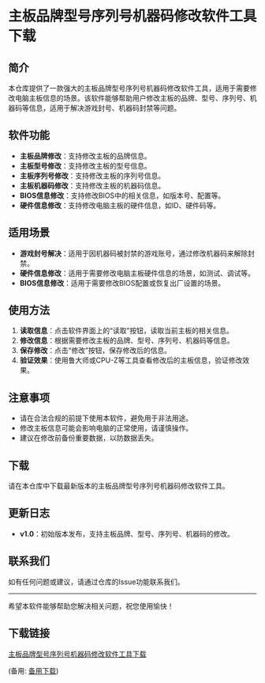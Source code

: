# 主板品牌型号序列号机器码修改软件工具下载

## 简介
本仓库提供了一款强大的主板品牌型号序列号机器码修改软件工具，适用于需要修改电脑主板信息的场景。该软件能够帮助用户修改主板的品牌、型号、序列号、机器码等信息，适用于解决游戏封号、机器码封禁等问题。

## 软件功能
- **主板品牌修改**：支持修改主板的品牌信息。
- **主板型号修改**：支持修改主板的型号信息。
- **主板序列号修改**：支持修改主板的序列号信息。
- **主板机器码修改**：支持修改主板的机器码信息。
- **BIOS信息修改**：支持修改BIOS中的相关信息，如版本号、配置等。
- **硬件信息修改**：支持修改电脑主板的硬件信息，如ID、硬件码等。

## 适用场景
- **游戏封号解决**：适用于因机器码被封禁的游戏账号，通过修改机器码来解除封禁。
- **硬件信息修改**：适用于需要修改电脑主板硬件信息的场景，如测试、调试等。
- **BIOS信息修改**：适用于需要修改BIOS配置或恢复出厂设置的场景。

## 使用方法
1. **读取信息**：点击软件界面上的“读取”按钮，读取当前主板的相关信息。
2. **修改信息**：根据需要修改主板的品牌、型号、序列号、机器码等信息。
3. **保存修改**：点击“修改”按钮，保存修改后的信息。
4. **验证效果**：使用鲁大师或CPU-Z等工具查看修改后的主板信息，验证修改效果。

## 注意事项
- 请在合法合规的前提下使用本软件，避免用于非法用途。
- 修改主板信息可能会影响电脑的正常使用，请谨慎操作。
- 建议在修改前备份重要数据，以防数据丢失。

## 下载
请在本仓库中下载最新版本的主板品牌型号序列号机器码修改软件工具。

## 更新日志
- **v1.0**：初始版本发布，支持主板品牌、型号、序列号、机器码的修改。

## 联系我们
如有任何问题或建议，请通过仓库的Issue功能联系我们。

---

希望本软件能够帮助您解决相关问题，祝您使用愉快！

## 下载链接
[主板品牌型号序列号机器码修改软件工具下载](https://pan.quark.cn/s/6d45a55c6bfe) 

(备用: [备用下载](https://pan.baidu.com/s/1qJm5pfw8Xlco3Bz4MoNgIA?pwd=1234))
